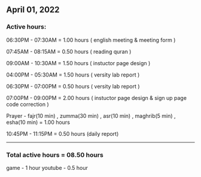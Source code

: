 ## April 01, 2022
### Active hours:

06:30PM - 07:30AM     = 1.00 hours ( english meeting & meeting form )

07:45AM - 08:15AM     = 0.50 hours ( reading quran )

09:00AM - 10:30AM     = 1.50 hours ( instuctor page design )

04:00PM - 05:30AM     = 1.50 hours ( versity lab report )

06:30PM - 07:00PM     = 0.50 hours ( versity lab report )

07:00PM - 09:00PM     = 2.00 hours ( instuctor page design & sign up page code correction )

Prayer - fajr(10 min) , zumma(30 min) , asr(10 min) , maghrib(5 min) , esha(10 min) = 1.00 hours

10:45PM - 11:15PM     = 0.50 hours (daily report)

----------------------------------------

### Total active hours = 08.50 hours

game - 1 hour
youtube - 0.5 hour